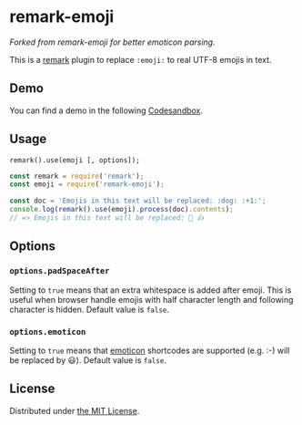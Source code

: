 # remark-emoji
*Forked from remark-emoji for better emoticon parsing.*

This is a [remark](https://github.com/wooorm/remark) plugin to replace `:emoji:` to real UTF-8 emojis in text.

## Demo
You can find a demo in the following [Codesandbox](https://codesandbox.io/s/remark-emoji-example-osvyi).

## Usage

```
remark().use(emoji [, options]);
```

```javascript
const remark = require('remark');
const emoji = require('remark-emoji');

const doc = 'Emojis in this text will be replaced: :dog: :+1:';
console.log(remark().use(emoji).process(doc).contents);
// => Emojis in this text will be replaced: 🐶 👍
```

## Options

### `options.padSpaceAfter`
Setting to `true` means that an extra whitespace is added after emoji. This is useful when browser handle emojis with half character length and following character is hidden. Default value is `false`.

### `options.emoticon`
Setting to `true` means that [emoticon](https://www.npmjs.com/package/emoticon) shortcodes are supported (e.g. :-) will be replaced by 😃). Default value is `false`.

## License
Distributed under [the MIT License](LICENSE).
